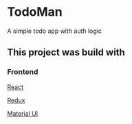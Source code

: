 # TodoMan

A simple todo app with auth logic

## This project was build with 

### Frontend

[React](https://reactjs.org/)

[Redux](https://redux.js.org/)

[Material UI](https://material-ui.com/)
